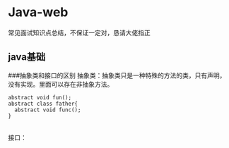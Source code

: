 # Java-web
常见面试知识点总结，不保证一定对，恳请大佬指正

## java基础

###抽象类和接口的区别
抽象类：抽象类只是一种特殊的方法的类，只有声明，没有实现。里面可以存在非抽象方法。
```
abstract void fun();
abstract class father{
  abstract void func();
}
```
<br>
接口：
